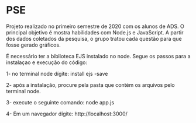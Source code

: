 # PSE
Projeto realizado no primeiro semestre de 2020 com os alunos de ADS. O principal objetivo é mostra habilidades com Node.js e JavaScript. 
A partir dos dados coletados da pesquisa, o grupo tratou cada questão para que fosse gerado gráficos.

É necessário ter a biblioteca EJS instalado no node. Segue os passos para a instalaçao e execução do código:

1- no terminal node dígite: 
install ejs -save

2- após a instalação, procure pela pasta que contém os arquivos pelo terminal node.

3- execute o seguinte comando:
node app.js

4- Em um navegador dígite: http://localhost:3000/
